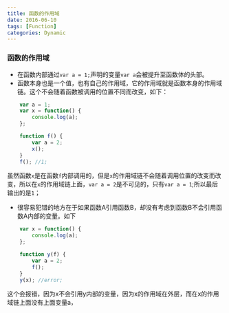 ```yaml
---
title: 函数的作用域
date: 2016-06-10
tags: [Function]
categories: Dynamic
---
```


### 函数的作用域

- 在函数内部通过`var a = 1;`声明的变量`var a`会被提升至函数体的头部。
- 函数本身也是一个值，也有自己的作用域，它的作用域就是函数本身的作用域链。这个不会随着函数被调用的位置不同而改变，如下：

```javascript
    var a = 1;
    var x = function() {
        console.log(a);
    };

    function f() {
        var a = 2;
        x();
    }
    f(); //1;
```

虽然函数`x`是在函数`f`内部调用的，但是`x`的作用域链不会随着调用位置的改变而改变，所以在`x`的作用域链上面，`var a = 2`是不可见的，只有`var a = 1`;所以最后输出的是`1`；

- 很容易犯错的地方在于如果函数A引用函数B，却没有考虑到函数B不会引用函数A内部的变量。如下

```javascript
    var x = function() {
        console.log(a);
    };

    function y(f) {
        var a = 2;
        f();
    }
    y(x); //error;
```

这个会报错，因为x不会引用y内部的变量，因为x的作用域在外层，而在x的作用域链上面没有上面变量a，